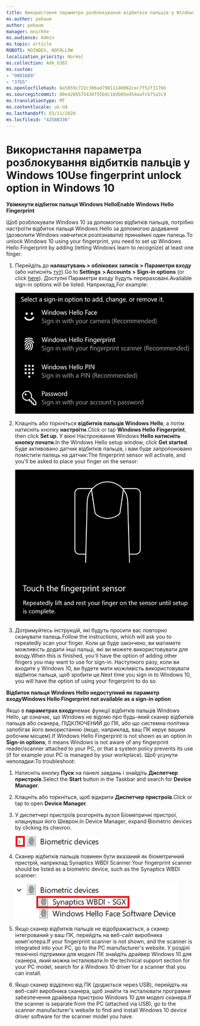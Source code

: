 ```yaml
---
title: Використання параметра розблокування відбитків пальців у Windows 10
ms.author: pebaum
author: pebaum
manager: mnirkhe
ms.audience: Admin
ms.topic: article
ROBOTS: NOINDEX, NOFOLLOW
localization_priority: Normal
ms.collection: Adm_O365
ms.custom:
- "9001689"
- "3765"
ms.openlocfilehash: 8a5059c722c306ad79811140062cec7f52f31766
ms.sourcegitcommit: 00e4266575438f55bdc18db05ed54aafcb75a3c9
ms.translationtype: MT
ms.contentlocale: uk-UA
ms.lasthandoff: 03/11/2020
ms.locfileid: "42588336"
---
```

# <a name="use-fingerprint-unlock-option-in-windows-10"></a><span data-ttu-id="bf59b-102">Використання параметра розблокування відбитків пальців у Windows 10</span><span class="sxs-lookup"><span data-stu-id="bf59b-102">Use fingerprint unlock option in Windows 10</span></span>

<span data-ttu-id="bf59b-103">**Увімкнути відбиток пальця Windows Hello**</span><span class="sxs-lookup"><span data-stu-id="bf59b-103">**Enable Windows Hello Fingerprint**</span></span>

<span data-ttu-id="bf59b-104">Щоб розблокувати Windows 10 за допомогою відбитків пальців, потрібно настроїти відбиток пальця Windows Hello за допомогою додавання (дозволити Windows навчитися розпізнавати) принаймні один палець.</span><span class="sxs-lookup"><span data-stu-id="bf59b-104">To unlock Windows 10 using your fingerprint, you need to set up Windows Hello Fingerprint by adding (letting Windows learn to recognize) at least one finger.</span></span> 

1. <span data-ttu-id="bf59b-105">Перейдіть до **налаштувань > облікових записів > Параметри входу** (або натисніть [тут](ms-settings:signinoptions?activationSource=GetHelp)).</span><span class="sxs-lookup"><span data-stu-id="bf59b-105">Go to **Settings  > Accounts > Sign-in options** (or click [here](ms-settings:signinoptions?activationSource=GetHelp)).</span></span> <span data-ttu-id="bf59b-106">Доступні Параметри входу будуть перераховані.</span><span class="sxs-lookup"><span data-stu-id="bf59b-106">Available sign-in options will be listed.</span></span> <span data-ttu-id="bf59b-107">Наприклад,</span><span class="sxs-lookup"><span data-stu-id="bf59b-107">For example:</span></span>

    ![Параметри входу.](media/sign-in-options.png)

2. <span data-ttu-id="bf59b-109">Клацніть або торкніться **відбитків пальців Windows Hello**, а потім натисніть кнопку **настроїти**.</span><span class="sxs-lookup"><span data-stu-id="bf59b-109">Click or tap **Windows Hello Fingerprint**, then click **Set up**.</span></span> <span data-ttu-id="bf59b-110">У вікні Настроювання Windows **Hello натисніть кнопку почати.**</span><span class="sxs-lookup"><span data-stu-id="bf59b-110">In the Windows Hello setup window, click **Get started**.</span></span> <span data-ttu-id="bf59b-111">Буде активовано датчик відбитків пальців, і вам буде запропоновано помістити палець на датчик:</span><span class="sxs-lookup"><span data-stu-id="bf59b-111">The fingerprint sensor will activate, and you'll be asked to place your finger on the sensor:</span></span>

   ![Датчик відбитків пальців.](media/fingerprint-sensor.png)

3. <span data-ttu-id="bf59b-113">Дотримуйтесь інструкцій, які будуть просити вас повторно сканувати палець.</span><span class="sxs-lookup"><span data-stu-id="bf59b-113">Follow the instructions, which will ask you to repeatedly scan your finger.</span></span> <span data-ttu-id="bf59b-114">Коли це буде закінчено, ви матимете можливість додати інші пальці, які ви можете використовувати для входу.</span><span class="sxs-lookup"><span data-stu-id="bf59b-114">When this is finished, you'll have the option of adding other fingers you may want to use for sign-in.</span></span> <span data-ttu-id="bf59b-115">Наступного разу, коли ви входите у Windows 10, ви будете мати можливість використовувати відбиток пальця, щоб зробити це.</span><span class="sxs-lookup"><span data-stu-id="bf59b-115">Next time you sign in to Windows 10, you will have the option of using your fingerprint to do so.</span></span>

<span data-ttu-id="bf59b-116">**Відбиток пальця Windows Hello недоступний як параметр входу**</span><span class="sxs-lookup"><span data-stu-id="bf59b-116">**Windows Hello Fingerprint not available as a sign-in option**</span></span>

<span data-ttu-id="bf59b-117">Якщо в **параметрах входу**немає функції відбитків пальців Windows Hello, це означає, що Windows не відомо про будь-який сканер відбитків пальців або сканера, ПІДКЛЮЧЕНИЙ до ПК, або що системна політика запобігає його використанню (якщо, наприклад, ваш ПК керує вашим робочим місцем).</span><span class="sxs-lookup"><span data-stu-id="bf59b-117">If Windows Hello Fingerprint is not shown as an option in **Sign-in options**, it means Windows is not aware of any fingerprint reader/scanner attached to your PC, or that a system policy prevents its use (if for example your PC is managed by your workplace).</span></span> <span data-ttu-id="bf59b-118">Щоб усунути неполадки:</span><span class="sxs-lookup"><span data-stu-id="bf59b-118">To troubleshoot:</span></span> 

1. <span data-ttu-id="bf59b-119">Натисніть кнопку **Пуск** на панелі завдань і знайдіть **Диспетчер пристроїв**.</span><span class="sxs-lookup"><span data-stu-id="bf59b-119">Select the **Start** button in the Taskbar and search for **Device Manager**.</span></span>

2. <span data-ttu-id="bf59b-120">Клацніть або торкніться, щоб відкрити **Диспетчер пристроїв**.</span><span class="sxs-lookup"><span data-stu-id="bf59b-120">Click or tap to open **Device Manager**.</span></span>

3. <span data-ttu-id="bf59b-121">У диспетчері пристроїв розгорніть вузол Біометричні пристрої, клацнувши його Шеврон.</span><span class="sxs-lookup"><span data-stu-id="bf59b-121">In Device Manager, expand Biometric devices by clicking its chevron.</span></span>

   ![Біометричні пристрої.](media/biometric-devices.png)

4. <span data-ttu-id="bf59b-123">Сканер відбитків пальців повинен бути вказаний як біометричний пристрій, наприклад Synaptics WBDI Scanner:</span><span class="sxs-lookup"><span data-stu-id="bf59b-123">Your fingerprint scanner should be listed as a biometric device, such as the Synaptics WBDI scanner:</span></span>

   ![Біометричні пристрої.](media/biometric-devices-expanded.png)

5. <span data-ttu-id="bf59b-125">Якщо сканер відбитків пальців не відображається, а сканер інтегрований у ваш ПК, перейдіть на веб-сайт виробника комп'ютера.</span><span class="sxs-lookup"><span data-stu-id="bf59b-125">If your fingerprint scanner is not shown, and the scanner is integrated into your PC, go to the PC manufacturer's website.</span></span> <span data-ttu-id="bf59b-126">У розділі технічної підтримки для моделі ПК знайдіть драйвер Windows 10 для сканера, який можна інсталювати.</span><span class="sxs-lookup"><span data-stu-id="bf59b-126">In the technical support section for your PC model, search for a Windows 10 driver for a scanner that you can install.</span></span>

6. <span data-ttu-id="bf59b-127">Якщо сканер відділено від ПК (додається через USB), перейдіть на веб-сайт виробника сканера, щоб знайти та інсталювати програмне забезпечення драйвера пристрою Windows 10 для моделі сканера.</span><span class="sxs-lookup"><span data-stu-id="bf59b-127">If the scanner is separate from the PC (attached via USB), go to the scanner manufacturer's website to find and install Windows 10 device driver software for the scanner model you have.</span></span>
